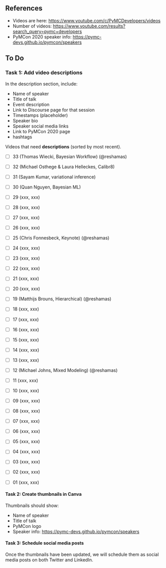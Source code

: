 ## References
- Videos are here:  https://www.youtube.com/c/PyMCDevelopers/videos
- Number of videos: https://www.youtube.com/results?search_query=pymc+developers 
- PyMCon 2020 speaker info: https://pymc-devs.github.io/pymcon/speakers 

## To Do
### Task 1: Add video descriptions
In the description section, include:
- Name of speaker
- Title of talk
- Event description
- Link to Discourse page for that session
- Timestamps (placeholder)
- Speaker bio
- Speaker social media links
- Link to PyMCon 2020 page
- hashtags

Videos that need **descriptions** (sorted by most recent).

- [ ] 33 (Thomas Wiecki, Bayesian Workflow) (@reshamas)
- [ ] 32 (Michael Osthege & Laura Helleckes, Calibr8)
- [ ] 31 (Sayam Kumar, variational inference)
- [ ] 30 (Quan Nguyen, Bayesian ML)
- [ ] 29 (xxx, xxx)
- [ ] 28 (xxx, xxx)
- [ ] 27 (xxx, xxx)
- [ ] 26 (xxx, xxx)
- [ ] 25 (Chris Fonnesbeck, Keynote) (@reshamas)
- [ ] 24 (xxx, xxx)
- [ ] 23 (xxx, xxx)
- [ ] 22 (xxx, xxx)
- [ ] 21 (xxx, xxx)
- [ ] 20 (xxx, xxx)
- [ ] 19 (Matthijs Brouns, Hierarchical) (@reshamas)
- [ ] 18 (xxx, xxx)
- [ ] 17 (xxx, xxx)
- [ ] 16 (xxx, xxx)
- [ ] 15 (xxx, xxx)
- [ ] 14 (xxx, xxx)
- [ ] 13 (xxx, xxx)
- [ ] 12 (Michael Johns, Mixed Modeling) (@reshamas)
- [ ] 11 (xxx, xxx)
- [ ] 10 (xxx, xxx)
- [ ] 09 (xxx, xxx)
- [ ] 08 (xxx, xxx)
- [ ] 07 (xxx, xxx)
- [ ] 06 (xxx, xxx)
- [ ] 05 (xxx, xxx)
- [ ] 04 (xxx, xxx)
- [ ] 03 (xxx, xxx)
- [ ] 02 (xxx, xxx)
- [ ] 01 (xxx, xxx)


#### Task 2: Create thumbnails in Canva
Thumbnails should show:  
- Name of speaker
- Title of talk
- PyMCon logo
- Speaker info: https://pymc-devs.github.io/pymcon/speakers

#### Task 3: Schedule social media posts
Once the thumbnails have been updated, we will schedule them as social media posts on both Twitter and LinkedIn.